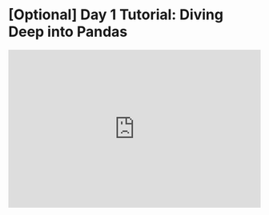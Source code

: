 <h1>[Optional] Day 1 Tutorial: Diving Deep into Pandas</h1>
<iframe width="100%" height="315" src="https://www.youtube.com/embed/FsKHdcDUFTE" title="YouTube video player" frameborder="0" allow="accelerometer; autoplay; clipboard-write; encrypted-media; gyroscope; picture-in-picture" allowfullscreen></iframe>
